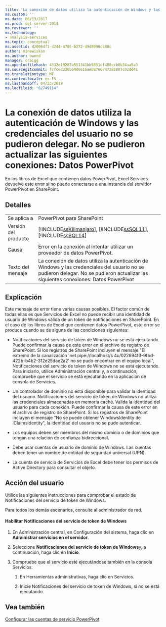 ```yaml
---
title: 'La conexión de datos utiliza la autenticación de Windows y las credenciales del usuario no se pudieron delegar. No se pudieron actualizar las siguientes conexiones: Los datos PowerPivot | Microsoft Docs'
ms.custom: ''
ms.date: 06/13/2017
ms.prod: sql-server-2014
ms.reviewer: ''
ms.technology:
- analysis-services
ms.topic: conceptual
ms.assetid: d2006df1-d244-4786-b272-49d8996cc88c
author: minewiskan
ms.author: owend
manager: craigg
ms.openlocfilehash: 4332e19287b551341bb9851cf488ccb0b34aa5a3
ms.sourcegitcommit: f7fced330b64d6616aeb8766747295807c92dd41
ms.translationtype: MT
ms.contentlocale: es-ES
ms.lasthandoff: 04/23/2019
ms.locfileid: "62749114"
---
```

# <a name="the-data-connection-uses-windows-authentication-and-user-credentials-could-not-be-delegated-the-following-connections-failed-to-refresh-powerpivot-data"></a>La conexión de datos utiliza la autenticación de Windows y las credenciales del usuario no se pudieron delegar. No se pudieron actualizar las siguientes conexiones: Datos PowerPivot
  En los libros de Excel que contienen datos PowerPivot, Excel Services devuelve este error si no puede conectarse a una instancia del servidor PowerPivot en SharePoint.  
  
## <a name="details"></a>Detalles  
  
|||  
|-|-|  
|Se aplica a|PowerPivot para SharePoint|  
|Versión del producto|[!INCLUDE[ssKilimanjaro](../../includes/sskilimanjaro-md.md)], [!INCLUDE[ssSQL11](../../includes/sssql11-md.md)], [!INCLUDE[ssSQL14](../../includes/sssql14-md.md)]|  
|Causa|Error en la conexión al intentar utilizar un proveedor de datos PowerPivot.|  
|Texto del mensaje|La conexión de datos utiliza la autenticación de Windows y las credenciales del usuario no se pudieron delegar. No se pudieron actualizar las siguientes conexiones: Datos PowerPivot|  
  
## <a name="explanation"></a>Explicación  
 Este mensaje de error tiene varias causas posibles. El factor común de todas ellas es que Servicios de Excel no puede recibir una identidad de usuario de Windows válida de un token de notificaciones en SharePoint. En el caso de los libros de Excel que contienen datos PowerPivot, este error se produce cuando se da alguna de las condiciones siguientes:  
  
-   Notificaciones del servicio de token de Windows no se está ejecutando. Puede confirmar la causa de este error en el archivo de registro de SharePoint. Si los registros de SharePoint incluyen el mensaje "El extremo de la canalización 'net.pipe://localhost/s 4u/022694f3-9fbd-422b-b4b2-312e25dae2a2' no se pudo encontrar en el equipo local", Notificaciones del servicio de token de Windows no se está ejecutando. Para iniciarlo, utilice Administración central y, a continuación, compruebe que el servicio se está ejecutando en la aplicación de consola de Servicios.  
  
-   Un controlador de dominio no está disponible para validar la identidad del usuario. Notificaciones del servicio de token de Windows no utiliza las credenciales almacenadas en memoria caché. Valida la identidad del usuario para cada conexión. Puede confirmar la causa de este error en el archivo de registro de SharePoint. Si los registros de SharePoint incluyen el mensaje "No se puede obtener WindowsIdentity de IClaimsIdentity", la identidad del usuario no se pudo autenticar.  
  
-   Los equipos deben ser miembros del mismo dominio o de dominios que tengan una relación de confianza bidireccional.  
  
-   Debe usar cuentas de usuario de dominio de Windows. Las cuentas deben tener un nombre de entidad de seguridad universal (UPN).  
  
-   La cuenta de servicio de Servicios de Excel debe tener los permisos de Active Directory para consultar el objeto.  
  
## <a name="user-action"></a>Acción del usuario  
 Utilice las siguientes instrucciones para comprobar el estado de Notificaciones del servicio de token de Windows.  
  
 Para todos los demás escenarios, consulte al administrador de red.  
  
#### <a name="enable-claims-to-windows-token-service"></a>Habilitar Notificaciones del servicio de token de Windows  
  
1.  En Administración central, en Configuración del sistema, haga clic en **Administrar servicios en el servidor**.  
  
2.  Seleccione **Notificaciones del servicio de token de Windows**y, a continuación, haga clic en **Inicio**.  
  
3.  Compruebe que el servicio esté ejecutándose también en la consola Servicios:  
  
    1.  En Herramientas administrativas, haga clic en Servicios.  
  
    2.  Inicie Notificaciones del servicio de token de Windows, si no se está ejecutando.  
  
## <a name="see-also"></a>Vea también  
 [Configurar las cuentas de servicio PowerPivot](configure-power-pivot-service-accounts.md)  
  
  
